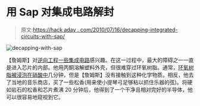 # 用 Sap 对集成电路解封

> 原文:[https://hack aday . com/2010/07/16/decapping-integrated-circuits-with-sap/](https://hackaday.com/2010/07/16/decapping-integrated-circuits-with-sap/)

![](../Images/703c5eaa4b0d6f581984b3e5b766e12b.png "decapping-with-sap")

【詹姆斯】对[逆向工程一些集成电路](http://s3cu14r.wordpress.com/2010/07/15/boiling-chips-in-tree-sap/)感兴趣。在这一过程中，最大的障碍之一一直是进入芯片的内部。他用丙酮溶解塑料外壳，但很难穿过环氧树脂。通常，[环氧树脂被浸泡在硝酸中](http://hackaday.com/2008/05/31/silicon-hacking/)几分钟，但是【詹姆斯】没有接触到这种化学物质。相反，他去了当地的音乐商店，买了一些松香(用来使小提琴弓足够粘以抓住乐器的弦)。将硬如岩石的松香和芯片煮沸 20 分钟后，他得到了一个干净且相对完好的半导体，他可以很容易地窥视到它。